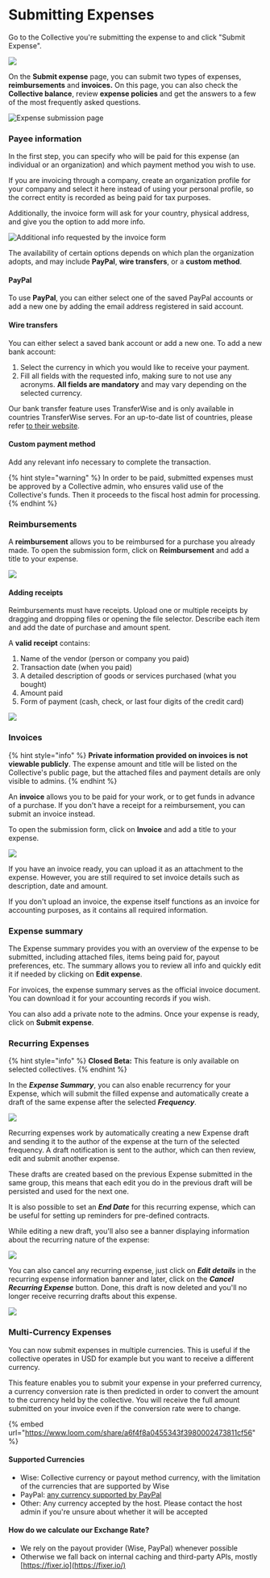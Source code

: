 # Submitting Expenses

Go to the Collective you're submitting the expense to and click "Submit Expense".

![](../../.gitbook/assets/expenses\_submitting\_expenses\_2021-05-31.png)

On the **Submit expense** page, you can submit two types of expenses, **reimbursements** and **invoices.** On this page, you can also check the **Collective balance**, review **expense policies** and get the answers to a few of the most frequently asked questions.

![Expense submission page](../../.gitbook/assets/expenses-and-getting-paid\_submitting-expenses\_typical-page-scheme\_2020-05-11.png)

### Payee information

In the first step, you can specify who will be paid for this expense (an individual or an organization) and which payment method you wish to use.

If you are invoicing through a company, create an organization profile for your company and select it here instead of using your personal profile, so the correct entity is recorded as being paid for tax purposes.

Additionally, the invoice form will ask for your country, physical address, and give you the option to add more info.

![Additional info requested by the invoice form](../../.gitbook/assets/expenses-and-getting-paid\_submitting-expenses\_invoice-additional-info\_2020-05-12.png)

The availability of certain options depends on which plan the organization adopts, and may include **PayPal**, **wire transfers**, or a **custom method**.

#### PayPal

To use **PayPal**, you can either select one of the saved PayPal accounts or add a new one by adding the email address registered in said account.

#### Wire transfers

You can either select a saved bank account or add a new one. To add a new bank account:

1. Select the currency in which you would like to receive your payment.
2. Fill all fields with the requested info, making sure to not use any acronyms. **All fields are mandatory** and may vary depending on the selected currency.

Our bank transfer feature uses TransferWise and is only available in countries TransferWise serves. For an up-to-date list of countries, please refer [to their website](https://transferwise.com).

#### Custom payment method

Add any relevant info necessary to complete the transaction.

{% hint style="warning" %}
In order to be paid, submitted expenses must be approved by a Collective admin, who ensures valid use of the Collective's funds. Then it proceeds to the fiscal host admin for processing.
{% endhint %}

### Reimbursements

A **reimbursement** allows you to be reimbursed for a purchase you already made. To open the submission form, click on **Reimbursement** and add a title to your expense.

![](../../.gitbook/assets/expenses-and-getting-paid\_submitting-expenses\_reimbursement-form\_2020-05-11.gif)

#### Adding receipts

Reimbursements must have receipts. Upload one or multiple receipts by dragging and dropping files or opening the file selector. Describe each item and add the date of purchase and amount spent.

A **valid receipt** contains:

1. Name of the vendor (person or company you paid) &#x20;
2. Transaction date (when you paid) &#x20;
3. A detailed description of goods or services purchased (what you bought) &#x20;
4. Amount paid &#x20;
5. Form of payment (cash, check, or last four digits of the credit card)

![](../../.gitbook/assets/expenses-and-getting-paid\_submitting-expenses\_reimbursement-receipt\_2020-05-11.png)

### Invoices

{% hint style="info" %}
**Private information provided on invoices is not viewable publicly**. The expense amount and title will be listed on the Collective's public page, but the attached files and payment details are only visible to admins.
{% endhint %}

An **invoice** allows you to be paid for your work, or to get funds in advance of a purchase. If you don't have a receipt for a reimbursement, you can submit an invoice instead.

To open the submission form, click on **Invoice** and add a title to your expense.

![](../../.gitbook/assets/expenses-and-getting-paid\_submitting-expenses\_invoice-form\_2020-05-12.gif)

If you have an invoice ready, you can upload it as an attachment to the expense. However, you are still required to set invoice details such as description, date and amount.

If you don't upload an invoice, the expense itself functions as an invoice for accounting purposes, as it contains all required information.

### Expense summary

The Expense summary provides you with an overview of the expense to be submitted, including attached files, items being paid for, payout preferences, etc. The summary allows you to review all info and quickly edit it if needed by clicking on **Edit expense**.

For invoices, the expense summary serves as the official invoice document. You can download it for your accounting records if you wish.

You can also add a private note to the admins. Once your expense is ready, click on **Submit expense**.

### Recurring Expenses

{% hint style="info" %}
**Closed Beta:** This feature is only available on selected collectives.
{% endhint %}

In the _**Expense Summary**_, you can also enable recurrency for your Expense, which will submit the filled expense and automatically create a draft of the same expense after the selected _**Frequency**_.

![](<../../.gitbook/assets/image (48).png>)

Recurring expenses work by automatically creating a new Expense draft and sending it to the author of the expense at the turn of the selected frequency. A draft notification is sent to the author, which can then review, edit and submit another expense.

These drafts are created based on the previous Expense submitted in the same group, this means that each edit you do in the previous draft will be persisted and used for the next one.

It is also possible to set an _**End Date**_ for this recurring expense, which can be useful for setting up reminders for pre-defined contracts.

While editing a new draft, you'll also see a banner displaying information about the recurring nature of the expense:

![](<../../.gitbook/assets/image (51).png>)

You can also cancel any recurring expense, just click on _**Edit details**_ in the recurring expense information banner and later, click on the _**Cancel Recurring Expense**_ button. Done, this draft is now deleted and you'll no longer receive recurring drafts about this expense.

![](<../../.gitbook/assets/image (49).png>)

### Multi-Currency Expenses

You can now submit expenses in multiple currencies. This is useful if the collective operates in USD for example but you want to receive a different currency.

This feature enables you to submit your expense in your preferred currency, a currency conversion rate is then predicted in order to convert the amount to the currency held by the collective. You will receive the full amount submitted on your invoice even if the conversion rate were to change.&#x20;

{% embed url="https://www.loom.com/share/a6f4f8a0455343f3980002473811cf56" %}

#### Supported Currencies&#x20;

* Wise: Collective currency or payout method currency, with the limitation of the currencies that are supported by Wise
* PayPal: [any currency supported by PayPal](https://developer.paypal.com/docs/reports/reference/paypal-supported-currencies/)
* Other: Any currency accepted by the host. Please contact the host admin if you're unsure about whether it will be accepted

#### How do we calculate our Exchange Rate?&#x20;

* We rely on the payout provider (Wise, PayPal) whenever possible
* Otherwise we fall back on internal caching and third-party APIs, mostly [https://fixer.io](https://fixer.io/)


